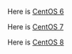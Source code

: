 Here is [CentOS 6](https://www.digitalocean.com/community/tutorials/initial-server-setup-with-centos-6)

Here is [CentOS 7](https://www.digitalocean.com/community/tutorials/initial-server-setup-with-centos-7)

Here is [CentOS 8](https://www.digitalocean.com/community/tutorials/initial-server-setup-with-centos-8)
